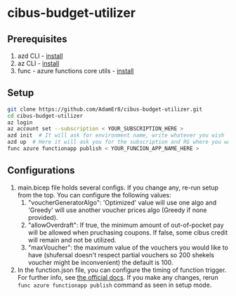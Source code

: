 # cibus-budget-utilizer

## Prerequisites
1. azd CLI - [install](https://learn.microsoft.com/en-us/azure/developer/azure-developer-cli/install-azd?tabs=winget-windows%2Cbrew-mac%2Cscript-linux&pivots=os-windows)
1. az CLI - [install](https://learn.microsoft.com/en-us/cli/azure/install-azure-cli)
1. func - azure functions core utils - [install](https://learn.microsoft.com/en-us/azure/azure-functions/functions-run-local?tabs=windows%2Cisolated-process%2Cnode-v4%2Cpython-v2%2Chttp-trigger%2Ccontainer-apps&pivots=programming-language-csharp#install-the-azure-functions-core-tools)

## Setup

```bash
git clone https://github.com/AdamEr8/cibus-budget-utilizer.git
cd cibus-budget-utilizer
az login
az account set --subscription < YOUR_SUBSCRIPTION_HERE >
azd init  # It will ask for environment name, write whatever you wish
azd up  # Here it will ask you for the subscription and RG where you want to create the azure function, the name of the function and your credentials
func azure functionapp publish < YOUR_FUNCION_APP_NAME_HERE >
``` 

## Configurations
1. main.bicep file holds several configs. If you change any, re-run setup from the top. You can configure the following values:
   1. "voucherGeneratorAlgo": 'Optimized' value will use one algo and 'Greedy' will use another voucher prices algo (Greedy if none provided).
   2. "allowOverdraft": If true, the minimum amount of out-of-pocket pay will be allowed when pruchasing coupons. If false, some cibus credit will remain and not be utilized.
   3. "maxVoucher": the maximum value of the vouchers you would like to have (shufersal doesn't respect partial vouchers so 200 shekels voucher might be inconvenient) the default is 100.
2. In the function.json file, you can configure the timing of function trigger. For further info, see [the official docs](https://learn.microsoft.com/en-us/azure/azure-functions/functions-bindings-timer?tabs=python-v2%2Cin-process%2Cnodejs-v4&pivots=programming-language-python#configuration). If you make any changes, rerun `func azure functionapp publish` command as seen in setup mode.
